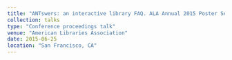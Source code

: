 ```yaml
---
title: "ANTswers: an interactive library FAQ. ALA Annual 2015 Poster Session "
collection: talks
type: "Conference proceedings talk"
venue: "American Libraries Association"
date: 2015-06-25
location: "San Francisco, CA"
---
```

